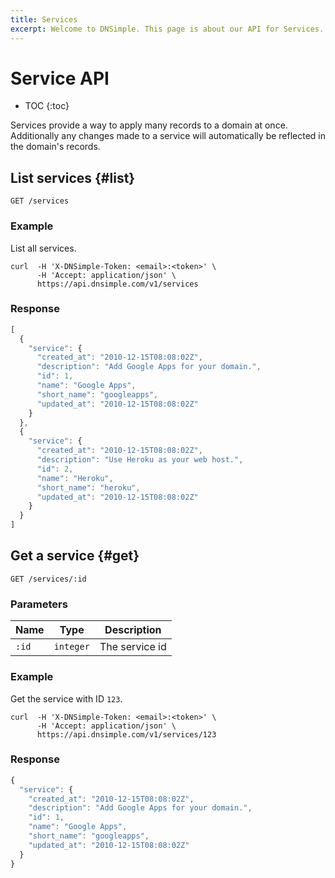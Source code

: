 ```yaml
---
title: Services
excerpt: Welcome to DNSimple. This page is about our API for Services. Hosted DNS has never been this easy.
---
```


# Service API

* TOC
{:toc}

Services provide a way to apply many records to a domain at once.
Additionally any changes made to a service will automatically be reflected in the domain's records.


## List services {#list}

    GET /services

### Example

List all services.

    curl  -H 'X-DNSimple-Token: <email>:<token>' \
          -H 'Accept: application/json' \
          https://api.dnsimple.com/v1/services

### Response

~~~js
[
  {
    "service": {
      "created_at": "2010-12-15T08:08:02Z",
      "description": "Add Google Apps for your domain.",
      "id": 1,
      "name": "Google Apps",
      "short_name": "googleapps",
      "updated_at": "2010-12-15T08:08:02Z" 
    } 
  },
  {
    "service": {
      "created_at": "2010-12-15T08:08:02Z",
      "description": "Use Heroku as your web host.",
      "id": 2,
      "name": "Heroku",
      "short_name": "heroku",
      "updated_at": "2010-12-15T08:08:02Z" 
    } 
  }
]
~~~


## Get a service {#get}

    GET /services/:id

### Parameters

Name | Type | Description
-----|------|------------
`:id` | `integer` | The service id

### Example

Get the service with ID `123`.

    curl  -H 'X-DNSimple-Token: <email>:<token>' \
          -H 'Accept: application/json' \
          https://api.dnsimple.com/v1/services/123

### Response

~~~js
{
  "service": {
    "created_at": "2010-12-15T08:08:02Z",
    "description": "Add Google Apps for your domain.",
    "id": 1,
    "name": "Google Apps",
    "short_name": "googleapps",
    "updated_at": "2010-12-15T08:08:02Z"
  }
}
~~~
